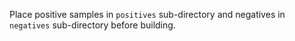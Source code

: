 Place positive samples in `positives` sub-directory and negatives in `negatives` sub-directory before building.